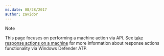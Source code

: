 ```yaml
---
ms.date: 08/28/2017
author: zavidor
---
```

>[!Note]
> This page focuses on performing a machine action via API. See [take response actions on a machine](respond-machine-alerts-windows-defender-advanced-threat-protection.md) for more information about response actions functionality via Windows Defender ATP.
